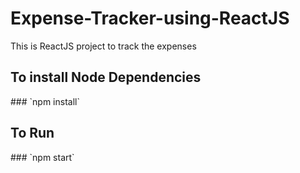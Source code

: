 # Expense-Tracker-using-ReactJS
This is ReactJS project to track the expenses 
<h2>To install Node Dependencies</h2>
### `npm install`

<h2> To Run </h2>
### `npm start`
